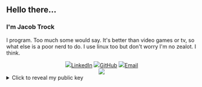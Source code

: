 ## Hello there...
### I'm Jacob Trock

I program. Too much some would say. It's better than video games or tv, so what else is a poor nerd to do.
I use linux too but don't worry I'm no zealot. I think.
<div align="center">
<a href="https://www.linkedin.com/in/jake-trock"><img src="https://cleanconnect.us/images/linkedin.png">LinkedIn</a>
<a href="https://github.com/jaketrock"><img src="https://cleanconnect.us/images/git.png">GitHub</a>
<a href="mailto:jtrock@cleanconnect.us"><img src="https://cleanconnect.us/images/mail.png">Email</a>

  <br>

<a href="https://cleanconnect.us/">
  <img align="center" src="https://github-readme-stats.vercel.app/api/top-langs/?username=jaketrock&hide=vue,html,css&title_color=ffffff&text_color=c9cacc&icon_color=2bbc8a&bg_color=1d1f21&langs_count=5" />
</a>
</div>


<details>
  <summary>Click to reveal my public key</summary>
-----BEGIN PGP PUBLIC KEY BLOCK-----

mQINBGFSLqABEACwOtHOpwByyIgf2E1lBTcQRK9Ci2eLtMkOjyqEzK+PtGqvpRKw
FrJOX4HHMqafLu5Jmv9zdXelwyqBRkXM+Q4RmxghzrmfjWeehv8xewtFkX1Izj9J
NLs94s20voDxsHVEcusoLV5XnzyJ9K13Tdx/1VU5Ll/5Huop56x9EONE3N8bFW/e
dotmBSA82dE0eGVreEcFosvtmGJpbVwbWHrhTAxwM9SAugM8+KU+Byfk9vy60DpO
lX/Hx3r9eJ27t6kqmGKi9lRBDU9vFO2k9BzxZ4Sxe7voJpq3Qk8aQkX2nKaqg5Yl
NTbuy+bbWD8X17LFtsspd1iMHtm+XnBCTVPZJrdE7afrqYiVFqzy0wXblgkTGvlq
WhT/UBS6kjk6AeFND5em/6wN4uKrl3ldC9ssECWMJqC3A6Ud8ElrZOrAmRnqRhsg
ryIwgJgGnT26pFarcKBG0Mgj6+3jBLjUDq283iwH++IzpZ8HxnjWb0VkyoF9pOmf
vvYHYvfwLkOBN+VwTD4gVv3707kjYwz4o1VlhgAA3mnJLyZ+Cvd5+xxYRalJo/0y
0OauSSHlo8lMe9XeXJfEJUFJfKmwkI3fSMfCGjvgP8SQTIQXBADcv/CHh+oVCymK
gRR4r652as2w2Fj7S3lQMqRo/X4q7fCx3lZJl09+pWsszmp3pqfBDroXrQARAQAB
tD1KYWNvYiBUcm9jayAobm9ydGhlYXN0ZXJuIHN0dWRlbnQpIDx0cm9jay5qQG5v
cnRoZWFzdGVybi5lZHU+iQJOBBMBCAA4FiEEXjlEdx2uBz1mK+4tRu56dPqJQvcF
AmFSLqACGwMFCwkIBwIGFQoJCAsCBBYCAwECHgECF4AACgkQRu56dPqJQvf8sg/+
Mos+erU3S3Pl0QHVe0LX7Aetr8QOAqw/Ne0qFGAOunLEQlNEaDIlsdVfVArcY8iq
rP39ToQx1Uo1x84J3kwW5/15elHrT9Wey0pQoU6si6Kw1Dgy0FlqLfpt23vc9Huo
gXFJF1xTKMR7IltCelSDwpx80kJ1Ph7cSxBd5/U41GqLMKsTSKfL2rHkTKO6H4WX
i0xtJEk2VkJmY9FASougDvunqY9bpR5sWx97BaouYA9LaR/mt7+CygwZWPZaRNrI
IPA65G49+u/r0ToQQNFlfPUKP+6qLQqgo/atVviCLutRwNUuft0MLQICJyzgvRD4
XqQj44rtgCZ6jBTaV4KB3lotr6XxfQVk4S5aR6UnitR9uB5sGX7M1595mSgkK/sU
kyxOJ+7agcKlmppP8Mafc1KBOW0vW9zGEgc3F2wlEUzDt3zkdZaOsMwdJR2TuAWJ
gy2fjcIdgdMdJoGKReYjOex3o8oGc1eGtqpR7QEOAy7Prm38v0DxAavADftFFSJL
YdiQdCwSbU1xX2vCyhOh2K8aEEfONAh6rLvxsuag81loUbsGCmwIuAvvfJCMM3RX
Smmg2pVNAf/l/W1tZQVBfX7Q4W86+X6wbBuuuxQnzbZswJLjjRpnBsWzaTigpT8M
20TpwMl6/5ItwLCFvGlZXsrQEwOyha353/k5giQWTeLR/wAAUl3/AABSWAEQAAEB
AAAAAAAAAAAAAAAA/9j/4AAQSkZJRgABAQEAYABgAAD/2wBDAAgGBgcGBQgHBwcJ
CQgKDBQNDAsLDBkSEw8UHRofHh0aHBwgJC4nICIsIxwcKDcpLDAxNDQ0Hyc5PTgy
PC4zNDL/2wBDAQkJCQwLDBgNDRgyIRwhMjIyMjIyMjIyMjIyMjIyMjIyMjIyMjIy
MjIyMjIyMjIyMjIyMjIyMjIyMjIyMjIyMjL/wAARCAGXAUADASIAAhEBAxEB/8QA
HwAAAQUBAQEBAQEAAAAAAAAAAAECAwQFBgcICQoL/8QAtRAAAgEDAwIEAwUFBAQA
AAF9AQIDAAQRBRIhMUEGE1FhByJxFDKBkaEII0KxwRVS0fAkM2JyggkKFhcYGRol
JicoKSo0NTY3ODk6Q0RFRkdISUpTVFVWV1hZWmNkZWZnaGlqc3R1dnd4eXqDhIWG
h4iJipKTlJWWl5iZmqKjpKWmp6ipqrKztLW2t7i5usLDxMXGx8jJytLT1NXW19jZ
2uHi4+Tl5ufo6erx8vP09fb3+Pn6/8QAHwEAAwEBAQEBAQEBAQAAAAAAAAECAwQF
BgcICQoL/8QAtREAAgECBAQDBAcFBAQAAQJ3AAECAxEEBSExBhJBUQdhcRMiMoEI
FEKRobHBCSMzUvAVYnLRChYkNOEl8RcYGRomJygpKjU2Nzg5OkNERUZHSElKU1RV
VldYWVpjZGVmZ2hpanN0dXZ3eHl6goOEhYaHiImKkpOUlZaXmJmaoqOkpaanqKmq
srO0tba3uLm6wsPExcbHyMnK0tPU1dbX2Nna4uPk5ebn6Onq8vP09fb3+Pn6/9oA
DAMBAAIRAxEAPwC1FGIpDGzPgcqSabdCB0dZ9skeMbHGQa5GTWr26X5dO1aYekkk
cY/Q1Dt1N8bdFiX/AK73rvn9KzURtkfiHwzp5V7iCP7HJsZ8RkbGx6jt9a5DUdMv
NLETXiIqSLuR0kDAj+ddbezanbQ3Es8NgmICyiKMnp2OTzU9rp+sXkMbNfwxRuo/
dw26jg/XNUK5wKsKkU5rs5/h3I8DNbXW256hJRhG/HqK5Gawu7K6e3u4WgkT7wc/
y9R70XGhu4Kev5UqrgnPUjgUjxlcBQy54ywqz5SiOOQEEHjI7UDsRJ0KZw3rUzBh
aquOcHn1pFUebkgYxVmaGbYYtgJZRj2/wpXCxTtkWVlQryh2rj/CrUyeQzh1K+aM
DI4qSDTZYLLzWjbe33SCOK6bTvCuoatb+fIigZG2RmwpXHf3qXNR3LjTlLY5iN47
ezWIyLLdOMFQc+WPetO10a4uIkeOI8MGA3Yzjv8ASu6sfDukaXbIkypJJHkqu3OM
9ee4q0ZbZW8qK2Cg8htnJrnliOx0wwumpwUuhzytL5okUsOBDCSFq8ugXD3CzRJc
TRGHAHl4+b1INdyrTeQpQGNlPHFTpO6oQJFc457YqPbyNPq0TirDwdc+c5CrGkoB
bPG1gOuKfZ+Cb6Fmjlmhfc+QUzytdSNQCli52nP8IzRJettVlJUngHPNL20ivq8D
mLjw7eS3M7RTxDMgIDfw1cj0NotSjuU8tXhHzhmI69a3EuiQVmUEf7Q6UjzKLnDn
93jIb19qaqSYOjElW1Cx7yQT1+U9KjnBdI3jTKnuB0qe1liYths88r71P+6yqDqO
1WqhhLD9irFhYjGqMS3JIWobt44ZVULhSP7taaKgk9iMZz0pbmFWVWjVTxyDzmr5
zndJoxJL23hRQzZBOBjtWVPfA+JWhZgSkA2I2MIzf4gV1T28OARg5GCFA5ritcR2
1mO0eBV8sEJNIcPLH1AJ9jxVRldicLGncZt4GkR1eQgj5T39KoahM1jaJGI1nvpV
2ww7uOmelLo/h221QNG2qyKUG6WCH5dpPrWh/Yuj6FfGWCWWWUxlE86QyEcc4zVK
SvYXKZPh2CK11/bODLcS2iSO5wAu7/OK64i1iBCAM/JIXmuLsJA3iZZNpkIsI1IU
44yetbls86R+SrxrGueADyPc0prUEWbqaION2UYc465FRqJbh1SGLIxwXO2qryrN
IRvPHBXGOaFjlzvw7noAelIDRGl3zKWjRUx1+bOaPsN1Zp5htklQ9XAyR+FT2V3K
HCtnH+0eVrWWF5ISy3IBY/eHT6YrJykmUoplNJ3eyAVgmU6sMVlPJu6zk8c88Ctt
tHS4tHJFzvAOU3YVvdawxp7KpRlaJSPuucsKtSTE42Fgma3hklEgYEDaN33vpUlz
fnyXSS0wygHiQEnPpTdO0ezBaMQ7wi/eZietT3mj2UdtxaKHPfmqTJOS8W3JXTo1
NtLGBKuZiBtGe2R0rKlkvNThWzW4IspcbvMGd0g5H06V176ZDcafNAsrJHKpDI3z
J+RrhrW7XTdTSzu5YUgjOZGTLYI/rTLTO2wTzk5ppjP1qxsHpRjA4q7mFjmvEQ22
dzk9LZj+orqtLtRHpdq+352RT9OK5XxMP9FnBzzbH9Wr0Czh22FsvpGv8qU3ZFRQ
57cSEDO3Fcz4i0CDXQ0UgVZYz+6nK8j2+ldbtIOMZzVKWErKWPPP5VlGRpa+x5pJ
4J1GxiUSzxPGRyEQkD06nj61dh8E3MkYVfLKuMF142ntkev0ruppY4/3ZIJcY+n1
pkcKWcpkQJsOCTnhv/r0nUOmnSutTzSLQLnzvMSFyYQfM64B9eetbFr4du9RbYpk
jjJDSyAc49Pzruf7SRcbUxgH5eAR6/WobjXBEhFuwOBzgDP4VDqvoarDxIdM8M2u
kYco0nGd8xz+Q7VotdSyIwVkwOyjiudk1t5PmkuNxPRSMgf/AF6YurbuGkC56np+
tYO71Z0JKOxrLcPGxZsYPrVsTJMEKuoYHo3asP7bGWMUkvJ5HOQaR71VcKQN31xR
Yo3hflWZIlHy8EkdKeksW0mRooxnIB4yfWsH+0d37uOTb6jPJqe3CSkeZIdq/wB/
mkBoTW0dyud67yeCADiqP2QQnZNJvHXDAgZ9vSklnt4nIhYRnvgdaqXN68S5W6yD
xtZev4UBYlluJrOVScNGTjjkH2+tTLOLhflxgc7azLS4haQb49xP3sn5D/wGrdxJ
Nbx5gs4QoO4hRyRT1Qgku5LaRcJg54PTircWoRSn58BgflYNzWTLfwTqEkRl9Bj7
v51QmZYf3kEu+MH05FO7J2O3guElIAYFupNOlkdJCN2Aa4+01VkdHVmbbyMVsDUR
PCr+YOnU9/8ACi7RLimbCyGEZQDaep9K5vxNDNdWz3UFxI6QcspxlV77TViSWXyC
uf8Ad54JqlLKyQMdqtsXLDdjPt71vTepz1IGvpfh/S1gRt01wzoGL7ypII9qiudP
tobq4SJQny8BjntWDD4jubeARwx52jcvmen4elZt/wCIheLiZm2jlhGm3cfc+lbR
g73Zyt6FqxuVTVVlX99ItqqYQfdwejVrbL24QsIl2E8oZeWH4dK5m2vY49RMaReR
M1tsCs3LADIJqKLxHqckB8udIm6q2MkkVo0Qjqxp+oRktHasg4IBlDcfjU0t5NFE
0c9o6NwEkjdSPx5rgZL++kZjdXl7PIeiKWXH120wtcuw2afO5HPz7mB/Oly33C53
D67opYW/25re86KXbaQf65qqnjiGzuwi2l288ed3lxl1k9xXMxQ6os8dzb6eUlA2
5KjFWYo/EsNw00YCljlgWADfpxRyx6hd9DrLn4iazc2jfYtBu4kxhjcIRkVkTeJv
Gt/GiJpcMewfKTsyF9yXGaztQ0/VJYhLJeXHllsMDIzKPbAxVZfDc1zhXu1lyOjE
t/M0KMFsDcmaIn8VMGMuo2loTx80yjH5Z/rVU32oxS4l8YWIbOSDJv5/Sr1j4HRo
1cxgkDblIxmpJvBkIfIkkLHjaDt5p80UFmUJfEWp2RUW+o22oRnJcpFtA/M1zksh
1C+Z5AUeR/m7KP8AOK7NvCVvGxUxndnaAXJx6k1W1HwwkcZijiDTJ+82L/Gv1pc0
eg0mdjtGOKYyccVVOsWZGY2kk/65ws38hUtnrttG7iSxvGjYY3GErg+vNTr0Jsc9
4pXFvOpHW3/9mr0O3KjTrUDr5S/yrz3X7iTUTIkduY2aMJGJHUbzuz68cVvxeJJE
gihFpCsioBh7leT+GaJJtIa0OrjGeR1rI1GcLcGJmAUcnB61QtvEV28yqyWgGcFY
nZz/ACGKfdmV2d8Kd3JVhiuaWh10IX1Kr3Y4Mab0J6N1PvSXV2hTkbGHLRk5x71U
VpzLIftcPyc+SgOR7k1k3uoO8nzMile6n9aLaHTctzXpYFgXDd/T6g1nvM0jZJOD
ycdz7VC8l6YfOWQyJ0JUZqAXkmdssOD3wpGaLA5E5nlEpHQenY1MZskD9DULXEUi
gAH8RTHcKuACT2CiiwJlprtVjIOT23LwaiXUlcbJSZGHAyKiXZIMyiQAd9uPzpWs
LBgHkujjIOxTjPtRZBzMv2l1cTybUgTYvVi3T/69X5rllxukBA52gZOazUuYoVCR
bI4l4AB6VnvqU13drbW8RAz80jcDHep5blc1jWe8VmyAxbudtIb+HBSdt/bay5H/
ANasS8ne3GxOdvJYk8/SsqTVpCuFt0YD+Ik5qlTuRKrY6vOnjDx23y5+bZJT21qx
t4sQTyRHsrqcCuMTUGBICun0brSG+cnMu5x6dD+NV7LuQ6x0FzqYnkJ3Bs/xKetQ
fb2VgQcg9VPFYkd3KzYJ3A9B6VftojK4HlOwPTBp8iQlNs0orlRKCHCA1qQXLpEx
QA84PHBrHk0/ylEmMEDorZx9afZS3Hmk7j5Z7AjFZuJakdBDeYLxElCQMAnipjF5
yCJ1wrD6/rWHLfqMHeBuGCucqf8ACtCz1AxFCrhlxyM5qdU7lOzRb/sKadVijP7n
kEscMc9gab/wilssMge2UhVOVYk449a2bG/SZRgjJOAD61bnY7pRnI2nIHHatVVZ
zSpJHExaeo8RGVk2olpGUY9TxjbXV2tvbR6fH5tvG27/AGeQKx0s2bX3uEkYqtrG
piPYjvn0rcZQkMWTu3Dj2NaSldGCjZjjp8EgBVAAeckU5dJt88s+D1GcVchQmJAT
gHtUpjWPqfpk1hzSNuVFJdPtIOgLD0bmpWgtwuDEu0+1WdqscDJ9lFP8krgrFwev
tS5mPlREsJjsGZEXBfjNVZrGG6w0luoYfxI20/pWtj/QThGJ3dKiETfxAj2o5mFj
Pgtb61H7q6jePJx5qZK/Uisy8ubuxkj+0WolmYE7o3GCPX2rq449sDZXIz0rOv7C
OZcErGg7sOQf8KtS7kswBqAZ0ZreRWYFm3DhD0GSKdAsc9wTHcCQN6OAc/jUt41t
pk6NDeWoRkIZSRjPuKwP7cRRJHb20N0QSS4jLhCT7VolckzjYeJZvvXxU/7JP9AK
kg8LardTKk+oygH7x+bAH516NtHYU1+nAo9uyVSPNtS0GPS0uw0rzIVTazgZHODi
tfTfCVmyrcSNJjjainbk+5FWfFUEtwgijQuXEYwD/t9/auqsIIYLeEM/IAJb1PtT
lUtEI0m2Z0OjwWEI/dYDE8biefas3V7wNH5UM/llBj5+hPrn0rZ1i8hhy3nAkDBJ
PQVyjxpdElCxjPIYqRn6Vzp3d2d8Y8sbGPdyXO7al7A6dghJJ9dxH8qqE/Z5RJNa
SzydcKjBR+fX6VqzW8ZlKCECXHG0Yb8f8a1LXSY7QCSXz7m5ZeEkbKRj/Gr5kiOV
sy4Ly9aPy4tNmTcPmRT0+pqSe3uTHGZ/IQ4yy9Tn61qzM8sRQHZEv8MQ2/hWDf3E
QH7xuc4VR3NSndl6JFWSSLDBkLHPZsUsdzbogLW5UjoWkrIedsySSBlTHygnk/QV
EIzcklNu49Nx4z6VqodzJzN5tStcfeVsdB1qBtWslUMVbIPZcms1LYliEzI3Q4HF
SGzU43g/L94+9HKg5n0JptdgaMskbZJ2kyY/lUlhMk8YcDYHJwD1fHX8Kx0sUctI
XJj3dPX2rdtIkijNxNgEJsjUdvYflTaSWgouTepQ1xmDhdxJC5PPr3rFBcd+frWn
cGa7fzJF+dhg46VAtq27djgVUXZESTbKYDA5PWpAmScg1a8gbxmpDbsDwOKfMJQK
yR7DnJA/WtJbkzOR5SJGq7UAJFQpCXOT0FOOVapbuWlYtRtFGhydzHtSPbRySGRS
VfsMZ4qvuIwanhnDTEuBj69BU2KCSVVxnaD3OMU6KdY24fODnillSKRwevoOOail
tTb8nJZj8qd6VkPU6rRJmuCxjZmROWBGD+BroI5mutwDASLHyG61yWiRvFuV8q6j
cOevtUl3M6yht5DZ+8D+lZNal7nTpbvbXqOUYRugjLdulXFMmPI2Ac/IzdM1ztjq
32jZEGYLv3Dce44rTk1Hy9wkj6nOW6Z7YNF2T7NM1nbYY13AnH05qe3aOQuZWDkd
PQVjR3UF8Sru0Uh5znp7iqMLSgyOMybcruDfLn1/GpBxsdmojReVAGOvSlMluBzI
i/VwK4e5uHljBMPmOOMmVh+eKqtZ3V3busem2yFh/rJlJOfarVNPqZSlY9A+02i2
8sn2uMBOuXGK5u68f6JA2yKZrpwcEQoWwf8ACuSi8Na3HOr/AGmIOnKgplR74rTG
heI5yc6vs4xiOJBn8wa1UILdmblJ9DTHiO71FGKXsWnwnlQsLSP+fTP50xm0ZnV7
n+2dRkJ+ZpEcL+QwKqHwnrDqRNrd0w9MqP5CmN4LbZmTVro57faWH8jVWgReRpQy
aJCN8HhlixP3nEak/ixqOTVZbqOSC00tIGA3Ze4RcDuOCeKzYfBVhIGWaWWQhiuH
lZs/nVK08M2dzr95awqq6fZBY32j5ZJG5I98DH500oCvI9ExwcCkIJX5hXNS+MYo
uXawj/66XX+AqzY6+9/91rVkxktCzMAPqRWDhJbm0WpOyLs+wyjdtOMZLjjHoPer
H2grFwAF6kmqUlxDvVXVXdR8rdRWddXbRI08zKOOF9/Ss3dnXFJIsXJsCWkvJA5H
JAPArKm1OS/uxBYQExAAeaeB/wDWrnNT1Ca7lMKkb5MBsDOBW3a3cdlarEny8c8Z
3GqUbA5XNfz4rWMhecH5mUcsfQVTvNYjQZlcKoGBEgySfeufv9SYyFlbGR6/drLM
j3EyrnJPU/41SgTzdDbfUpbzd5vyQR9FHTn1Pc1iSXAu7md0GIYFwG9c/wCNPvLl
UWK3hbICl2z3J71HbW+dN2AY82XceeoArSMUjOTb0KZH2pmfGEztVvbvWlZQM8wd
AY4QO4+8Klt9PLsvy4jXgAd61GgaKFgRlmGAMcAUOQRp9ypFbrbyu8eFV+Tz1pyx
RJbkt8zs2MdAahlZtxGeOwFETZKlzwvOKg0SRKbWJXTcA7EcKBjbUVzCzIjlSMn5
RjFXtNgeeR5COD1PtXQW+k+eAWXgDjNFy+Q463sHABMRA7DpWlBpEEqkuxDei11f
9iRkZdSMjqKE0hYRuGCvYd6buVGCRx1xoqgkxqT7ZqEaZIxICYrvl0sOwO3GT371
JNpQZSgUY9am7D2aOGj0plQHbuPbPas66tDE5BXHc/Liu9fTpIVyTu57cGorqytb
pR5mImHc9qLsXs7nnckZXpUChlbIHNdnPo8IjJMkRXOPlPNUP7CeW4ZFiYADI7Ei
rUjN02c3FO0cwkxnHrV21cSyCSZzkcknrmn3mkzW7uwQ7c9+1Zm5h8o+Uj9arRmW
sToTdoqBVYggdRVS6vj5YiGMYznrmsxZmOVOcdKkKcAA8VPKPmNfTplVvmbjGQPe
tdr6QW4DkOCMZI6VgQlUiJQkNjrUkbtKoEhKqOw71LiUpG8bxZAvl4Hy7W5+77VL
a3XkyMEBII5Q9DWRZoY2Y5yD0+tXRJ+8DHjA7dSaixW6OjWa0mh+WEJIBtwRzn1N
XbS4MltEWA3Y2nHQ1yq3RVg3IbPJrb025Al8qRsK/wB3PTNCIlG5tMVRgxGcdabL
OGOFj+THXpRsXd8wxjsehpZFWRTsXPHUGncysRB5S4VG3/XtVM5SeeN4gRwflGTz
V6CHYpx05yKzNU1NdPvliiiFxdXKbY4wcDcO7egprUTRQ1W7+zg29osjX8o/dqRw
v+2fYVa06yFhZJFFMZIyd7sw5dzyWNWtN0gWRe7unNxeyriWQnp/sr7VMUSGQ7kI
HXaBmqcuiJ5Shb+G9KtmXy7KEkeqAgfQVZe2hVnREAD4HHbFaDRLHt3ZOT+VVJXE
Ex4wCxKkf1qJNs0pRVyjcyJBBKzqNwwre/pXH6jetIGYkkg9639VuDdsUO4chR65
/oK5XVI/Kn8tCdoOeP5UoLU6G9CpaofPaTJA6Z9atz3IEZcD5jwD6VVlkEEIjJOc
biKpyz4UKOegzW1rmV7DXdmIHPtVmF/Kt2KgGV+M+gqsuc7iOT0q7aW7SHB69TVM
laiw2hnnUkDJUDJ9K37a0QIox8o9qSy08s4GMAcV0dlp2Mu5AXgCpbOiECpBYkIG
ACg9vaor2MbGI49PYV0ktuhiAT6Amsi9sGdT1wSASKg05TjJRvduOCas2lm8pHy4
Umtk6PJI4PlHA7CtG20p0c5TGwUAoEWnWRUKowcnpXTW1o56sBjpUFpZeTGoCEvn
OTWukTLsYA+h4posFtQFG4459aULHuIHzEdeKuRKcYZRz61KIhGx2qMfSrsSUUhB
I3qM54FXltImXAXipAinBIxVgOkQBI6elNRJbMubSY2x8vyehqK50m0lQAxoTjGC
K3mYOme1Qvbxtzt565FVyoFI5Q6dFGxRYQv0HNSf2au4TBMsBjPfFbrWqB9/JJ70
CJWDd1qHEps5K+0dJQSEGO+O9cFrmgPb4k8vGc1688IVmHVD0HpWXqOnLcW0ke3c
pXr3FRsZyimeJMjRuwK8inQkNx0YV0WqaRJbzkYyOzetYs1vJC5dFz6iqUrnO4tC
xzgOExjHersRUt854PGfSqYtxcxho1PmDnHr9KuWaGb93gCUcbWOM/nUsEzXtoIY
+Duce/8ASidIgu+CTOD90jBFVoY5og0ZDLg8oR0qRnMjDHyHpyeDUGgpnVoQRw4P
zD1rQt5UePG4E4/WsKVpVbCjbJnO0jqKuW0uyVMrgd6TQXO1tbx7m3EbLmQLx7j1
pZNQSyQrIAzquQndqzbZz8vzshx1HWrFvOtpcotusc8rAknPJ+pNNIykMTWLu9tI
RZW/kxzZKXU56fgOtWbHQ7e1jjnk/fXOS8krdXP9B7VBY2M1jE8V0qtE0jv8ucxh
jnj2Ge1aypPDCGjdXTGRx1H1pvyMyMrC4UqNpPYdqVVWPnOVfg565oVz/COT7Uqy
I5O44I7EYqSi1OQIj8ytnrWBqc3kK5djuK4Unpk9K2ZHQ59KzNZCvZh1cq69P/r0
7Dg7M43z3gttjZ3kkkt1J96zJJWKGViCM8D1qe4guHnPmkhQecdMevvVS5KwqWY5
APAz2HSrSNGzOumZ5sA/MefpUeACq9TUoiZY2uJjh3OFHrRZW73V0QB8ncjsBWmy
M7XZbsrGW5uREqFsjtXZ6d4dcckAqD19a2fC/hpYbUXE8eJJhkA/wr/jXSPDGi+X
GgC0tzohFIxbLR44RluTVmSBBGEHA9KvqmFyRiq8kbO2V/GlY1RVVQML6dKPIS5J
yrDHf1q6tsqtk9amWHfwD+FIpFFIViUhVyffrVuO1DYYoM+p7VIIGQFmx9KtQqTg
5wtIoijgZAfUmrSQrIFGTn2qVF9amijAyRwTVIlsRY1HGM+9PeBsjBqeOMADuaHJ
U8Yz71aM7lCS2aYjDOu3t2NWYkiVQuOR1JqRWxyw604BW44BqguGwY56UGNSBjji
muxQ7c5zS7vloJITHs6UBMAjFOX7x5pzHGCBmgq5TeMAkYqnKgWtOQbhntWbODms
2hnM6vYxyoWH3h+orkLrTdwbBAZR0PINd5eIe+eOhrk70rFMY3O0E/K2axejIkcx
FbkTZjOyReqH+la0IW6j/exgOB1Ip91bCRQyA+YnTb3FNt7jnDAOV+8p4INO5mlY
sxNGq7JldkHdXzj6Z6U5rK3uUIgYkdxIMfrUE1zG4PlquewI71lNqk9vclZYhE2f
vYzmhajbLU+n3AVYm5xwpPUfQ0tpBIkiQXCyB1OMn0pqauGUiTb7ZNSLfDckuCyj
+Enp9KGmTc6XygYhBCMt0Mg7D3960I440gEZhUKBg/J+tUbDUES1UbCU5O8ckZ9c
VrxyMybg42nkEc0jNjbZlifypyDC33CTnHsaIvLt5WiJzARmDJzx3WpliViCPmcA
kUjWkskaPG6Ryqd6ccZ9DQQR+ZGH+UlPXI4pZmQpliCvqOahjuPNm8q5QRSr1jPI
P0PcVPJF+7Zo0Cn270ALKnzEfhWRrTrb2udyqxOEyOpNbchy5OK47xvLJBDaMhGS
zdvamhw3OW1FgkrIJN8hzuI4AohhVbXz7kqE/hQjrVeGRH2qYxI2epJzippbkyzL
tgQsvCbhnH4VexqQG3lv5SwR0iA4JH8q7Dw5okbPGvljYCGfjnjoKxbeOeVwJpSQ
D85Hr6AV3WiDyoQAAOMGle5cY9TqQx2A1E5+fHYdaakpKDpUTysshU4x61ZokSM2
eTTV+aolmB+9gDOBVnGCB2oKAICPU1JD8pMSoc4zmhAFPAxUwkC9/rUlJipAfL+Y
5PpUmxQAMYqH7aBIUCnp1qMXG6Qj+dAy6CN3B/CpY8FuT0qkhBfdUySYYgdKZLNF
WHFPVA+SP1qkspOBVlHwoq0ZvQnCBVxgVA0aiUSHtUkhLREA4J71XdjFH83NUJEp
IfdlRkdDTYQTktnHpVeOVtuW6E9vSrWBtBU0DGsFyeKiZwgHHFPY8471HIu5Mc0h
oa8qiPOePas64IDknpV8RbRwKoXcZOSBnnmky0Z1wqurZrkdZhJ4wD34rr50fG0f
WuW1pDsY8j2rKWhMkcxFczxOEkLbRyjentUt2i3ERnT/AFi8k+1VJZMOckgHt2p0
MjKQv8DcA9voaVupjcptessmHwRnII70+aQyRluoH6VV1GIxyNxwDuXHcf8A1qn0
1jNbSIcH0yKrzIb6GfPC8KgZLxMNynrgVNp8wZzFI7A4+QnoTSNIY5DA3KHlfaiG
2W4mCBtmFJJHpT6EnS+H5WjumgkQ+VKSAWyPmHWuyt7d44QiH5B/ermvDiPeRTea
X3W7Dk8Z44J/DFddEo8sEHDYxWTEyS3SWOQYCkHnjrUx38HGAetLBncM9hUrYAzQ
KxQni87blsMpyrAdKgTewf8AebJFOGAHA9xV0gZqtcgfIygGRT8o9R3BoESTM3mH
piua8YQifSxkfMDxXTyDLGqF9ai4XbxnYwGfcUxx3PJrQN5pcnGwYAFbOjWvnW0l
7MhG8lFx7dT+dRNp3l6kLZON79T6V00sMFtZxocCGFcYPGaJSN4xMqKTZh+i54BH
JPrXR6VMSd247T0Fc1cTpLKXzhVGFAHWtbSLjftQDGSKEWjsY5ywU9AB+dSFgeWP
NU4gxKLggVowWLXEvzD5B1NaosjKZXev3Qfl4q7EuFy53GrQtYwgXgY4qrOyIpww
OOtDDcikuRHJtweRn6VnT30i7wDlhyMGlludxJ44qhPKoye7dakpFmG/3Beu6ra3
R25ArnTdKG+9jHapY74jI3ZHvQO500d58uG4NO+1AHrWJDc7hkZqfzMsAeaBG7Hc
jqSKuJdIRtHBFc+r9DxxU5u/LGWPHT6U0yWdA1zjAzk9hSmUN3rjb7xElo2c73HR
R1rCuvG1zHAVRALhj68KKq5m9D0l5kQ7T0Pej7YgUbWB+leTDxpqOP8AWI5zySuM
fSqjeKb3zi/mJlj0UUXJ5j2YXMZzk9O1SiVHQFWFeQQeKr15FJYnHHHGK2YPFd0V
ACEtnqQOlHMUmehMy5wGGfaq8g3A5rkrfXbiSQuUII5BU4rWtdWNy+10cE+nIo5r
lplqaLjOa5nXbcm3ZgD65rqywIz6Vj3yC5ttydR2pNXGeUXx2ybWPGSM1Wt7lreT
EvMXUNnp/jWl4htvIuGJU4OSfrXPPISB6ikldHPJ2Z0F8qT2yujB1wSv+FY1lKbe
dgv3T2qfT7rbmGXmM+/3feoriLyLgsMFQaSVtCW76kM0m+4YkYwcitnwzaR3Oqt5
7YjVNxGcZFYP3pWOOpxXU+Drb7RrbwscJ5Pzce9OWxJ1fh22aM312UIiu5MoD1AU
YH4YFbUaYXHoaneIDaI0wqjAA4ApoVx2H51iybj4uDk+lOk+7SICAc4okyB2oC5D
jJ9qiQbmaQ9+B9KkJIRiOuKYGbaoOOnamA5yCetQzg7cg5OKkKc5xQyZUg+lALc5
OC2D3890/CoNoJHU+1Ur+TeWMqbyv3UzgCte7T7MGijJ+bkt05PPFc/qJKJ/sjkk
nk+1StWdmyMia5w55DN3A6Ct/wANSB5Rk8/yrkbiYmTgAKPSuk8ISBrkitrERep6
dpqLdztsz5anqe9dAqJBHxgYHrWTpjpZ2LSNjHWuY1nxcfM2wPjHBNNPQts6PUdT
8rI3qAOea5PUvEIWMhGZmY9Q2K5q+1m7vm2A5X0I5NUBb3EpOScigTkbMmuuc7mb
GMBs1Ul1xtoG7d7g9KyXtJuep+tVRaTEnjpTsjO7Nf8AtZj1bdmr9rqAcdcn0rm/
JkHWp4WZWyTz7UNApM7GC/I2jrnqfStezuBKOeo4rjLS4ywyfzrp9LBYZ9T6UjdO
5uoxA9hVe5uNyHH8q1ILV3QdMY/Oqt1aBVOMkUiWzjtUkkclkGSB+Oaxfscz5JDE
muqubcFiMce1VJFWLnHFMhmBFpLFl8z7ncDmtaHSYIhlYwD2J61UuNXWJikKeY/t
0H1p1teXc5BknhhBPQDmnZsm6RtR2cIUfKPpirNvEi5C/KPYVHa2MVxECdXCv2DK
MZqK40zWLQO8bxXcfby/lb8jRyspM1Ihk4KjH96tC1KI2BXLWGoFpPJZmEq/eR+C
K2YnfPQ0FHRRybkIqswEe9MEd6jt5HOO1WHGQS3emNM4bxdYl7NZAM45+ledS8nc
K9i1q2jubJkU8cgkewrye6hT5lUgMp6YpIxqrUZbYL81dmYeWc9hjNU1XZKp6jIq
xcEg7cAqaT3IWxVjjzhR1zmu28GQYu7i48vho9oINcpbR7nO0AkDHPr2r0bw/YC0
tRxksASc96mbEb758tc9cc1GM7akk+4tRD7tZkk8X3aWb7vWmR/c/GmynGMmmAwd
DmmKMin7uKh3YJAoEWMgD7xpC6gHI4AzXNH4h+HAPltdSb6oB/Wnr410u4do4bS5
yBnLEYq3TaCDTZLcR75WZuUjXcxPXNcrqMvmHbjGCcKO1dM10l7p175SFSGBIJzx
XK3qCGVmJ3AtjP4VnFana9jnbtRvIA/+tW/4NIF8OwByaxbpVIY46dK1PCriO6De
+K3exjH4j03V5jHpLLnGeB7151cxkykMxJFdj4gvCbZIweMA1x8ud5PapRqxI41H
OTVhJoYvvMKzHmd38uIgEfeY9FpGubezjEgxI5OMnnNUlchySNgXAcfu4Xb6L/jV
K6uJYBl7OXB9ADXOX+v3kinYxjXPHNVE1K5ngP76YzA53b8jHpitFBmLqq9jf+2Q
ynauQ3oRimtwcisyeC5RY2QtKzDJwOQa0rBZpocTRsjjs3ek42HGdy9YtuYA+teh
aLB5iJ7V5/Zw4mUehr0vQ12Qr6msnudVNXR1VvAEQZweKztRiO08DrWjBIWTOORU
M/zjDc07DlCxyN3ZsFLAYx3rlNevYtPiCysA752pnlh6/SvUHgTyzuGR6GuF1u1s
HvX+0QxvL/CxXkD0q0jnbZ50bia73bCEUD0rIuLq6CBxMx7E56V6KLO2YEJtGPYU
6LR1Y5Tyf+BRiqvYmVJvqefWN1eiNjAspcfxrnNdbpmuataxo0iSyrtGT3Q+4rrb
HS4lwJSpB67VxW5baTpoQnbuJ69MH3obTCNNx6nJxa9ZanIsepWjCQfdljGGH0ro
LMI5AilWRCuQSea0zpdm0Bi+zK4JyOOh+vaoF0ZoZh5OFUdcHkVmboswRntVkoQu
G5zUkFsVAzzTnjJIHTmlcRRubNRCRt4INeN6tAItRuEVSPmOP/rV7jdJuiIHBxxX
kPiIBNWmjfGCcilfUU1dGEoVghz0PNW5oSYtw7DPWoEQJIFf7jdK2NLsmvbgWpbA
Y7dx6UMiMblTSkH2lC7BQDliewFd2PEGlx7VW5AGBnAJxTz4f8K6JAjai8odvunz
Tk//AFqhm0HR9XIfQvENxbyAHELlXVj9SMiiye450Km6RZk8U6OEUi5Y/SNv8KjP
inSwvBnb6Qt/hXJSaJr6SPHJe3QdWwQGA/pTG0LXSP8Aj/vB7eaMVVqZytTWljs4
/FWm7Pu3R56CBv8ACmzeJ7IkbbW9Y+0Brj18P6r0kvrzPtPio7jw9qA6XV0wI73B
/wAaP3YrTOwHiW3YfJp9+3/bL/69MPiKMsQuk3xb0Kgf1rjl8PXJC7ppife4b/Go
/wDhGZWkJaRh9ZWP9aFKmHLMqmxWN8bDxU0MawtvbILfKAe9aWoHZeOowMdqxtTl
dYIiD1er1bsaqCUeY6KzukjjRBnc2d/pt7U3UkWa0k4G4ZK+xrP0O5a4jaN1Hy5A
I96medgjoxGRweKwlHlkbwnzROclJOc9O9aXhly1xLjjBBFZl4QF+XoT6VoeGSPt
cqnuo4rR7ER+I7LVCZyDxjAGBWJcRBV64zW7PGzWzSIpZlXIX1pRpBuVQt0IG729
qhG7RyX2C7vn220RWEHl+xNPHhxxKC5DkDGM8V1lzatDAECGOGLoB3rIkmYEbQR6
ZquYjkRVh8NQA4aCDGc5YZrQg0+xtMRrbwggZLBag86f+8R7CkEVzLkDcQeu6rUh
cqRPL5A5RVPuKy5n3SAevQVoixlJ28cdcdBTRZKrBiMn0obBRbY7T7UmVDjuK73T
0KwqR1HSud0i13NlhxXWW67VUEYFZnVTSWhpw/LGCT160soBA5p9uqkcimz8EjGK
qxb1IziRNp71zWr6PJJcGQrvjI4A6iugL4NSo6twelCkYSpdUeeHQE+ba7g5zwel
C6ReJhUuSQfVa9CezjfkIM+tNFggAJXOaq6Zm00cOmnaihG2VB7GtCzsbnerPMeO
w4rqhYREY2AGnLYKnTv0zUMaK0ETRoCTk1aiJYZIwak+xsD14p/2V1XKt+dTcY0f
KelRyp8+RU4WRV+Zcj1FQu4JOfwpisVZ+EPPavIfFQzqsxOcBga9a1CZYoGYnAAr
yTW5PtF5Occc/wA6AexmpGZbYOeu4Dmug8PRzC7aVFUqHAAPc1j2BSa4SM5KId2O
u4+ld1pGnGwto3b5ncl2x29hSbCmuo3WtEe5PmzcuR17D2FcTdQ3Gl3YljJV1OQR
XrRT7dbAk7QOTXFeJ7VRAXVMKO/rTsdlKTNX7WuqaPb6lHnIwkv19TUDEkcmqPg5
vtOk6hbM3CqSo/WnjkDgnj1rnqKzMa8EpExkYHg5qN5yQeRkdc1EVGcBTn61Wnj+
cccjnrUo57EvnKrHeMDFNWRgM5xn7vFUTJJKpVF4z1Y024uLpYnC7DjGTjpVKJF2
P1WFft8uWOeKwtWiRYI+cndWxq5/4mcoye1YWqDMUA9ZAPz4rsXxkP8AhD9BnhhM
yySBSxBUE1ZvHUTsynIbnjpXW6b8NdLusvJf3McaDMkrYCj1FJqHhXQFg/4ld9cS
hRtLO+7DeuPSqqWbJoQla9jz+6QeWWUYIPSn6BJs1QD++pFWdZtI9Oulh8zcHUFd
wwfoazrVxBfwuDwGFRbQ02kepacGYLxkd62cxxJyACe3rWdpAc265TBNbdtpolYS
y5PoKxOpGXNEtwfmUspHGOKrHTIncfuun96urFjEMFgDikNvFnOwUXKsjlv7OXG5
FGM88VL9hUp0A+tbskahcAAD2rNuXCqcHkU7hyJmXNCI1ABHHWqgtvNk6E/SrUrs
3HNWbEKMjPNPcdrFnTrbaAuOTW8LfDKfQVU06MPJnjjpWyUUDB61SQR3FgGFqKdS
TU8YwKjlHvTexdik8ZKkd6Zbh1k2yfgakkmCnmkSRGkU5qBNlpZFVsd6d5/QEY96
i+Xduz+tI2COop3JtcuLIGHGKnjAxWXG+18HpWhG4xipuZyiWhGGIPalIGMYojPy
g08CmSQkKBg96rS2aONw4ParMgGc5qPf6Gi4mYd/bf6M4YZGK8c1p/IuLjjrla9v
v1DRspPUGvDvFOV1R4hkszYA9aEJvQl0mzYW0cuCWHzAjvXpmmXc0mmxQmAllXP3
PmrnPCentd6FFvT54+g71NofjS8tppLSdG3I5XDDnI9e9LqaQV1odtaxGWEl4iB0
AIrjfGcflxFAexIzXXWOvLdSKrsPm/SuY+IULRxxSLnD/Ln3qjandOzMXwaPIsby
VwdrIcGlX7ow/ardqBZeH0jAwzACqJIC5JxXPU3JxL94UsY+c7h6Hg1E4MxBfgAc
L/jTggfl+fSlkCgcZqDnIFQbQD+HanPEsiNGxxn0pMc5pwUnvSbAztYliGqT8qMG
sS/ljf7Mu4A+cmMf7wq3rVyg1Wf9yvXuayLuUGayURqN80fP/AhXpKOpzOX7tHde
MNTmtdOttNgkZFlBllwevYCuPtby4s5PMhlZT3Gcgit/xlGxktZ8HbsKZ+hrmV4A
HvWb3PUpW9irFXxFdvNMjtwWXpnNV9Lk894Vc/6t1Y/TcKd4gGGt/dD/ADqHS4Sb
S9nwRtVduPzzWz+A8p/xmj6D06IAJgDoCPpW0oxx0rI091W0gcHIMS8nvwKuSXgC
cD8a5D0Iosu4yRmot2e4NZf2wu/J46VMJ1JxnNI05Sac/IcViXAO7/Cr8s+Cdx4r
GvroAkqQAepoRSVijdXgjbaBmm6bdPcX4jXPTP0FZd3PuJwQfpXS+E4bW30qW+uG
AeZyBn+6KtGbdzqNNhMca8ctyanurlUfb6VkDxJYxq218nHGKxzrIlmPzcE9c1TZ
pTjrqdrZzCUFc5IpZmIOK5nTtWEU24tkDrWvcapbyjejduQaL6FSWpMIfNb3zUV7
aGFBMnY8iqSa3Ch6jPrmrK6vHMjI5BUjFTcmxXaeQc8EetEd6dxywwKVUJXA6Vi3
7G2lyDgUmSrHRC4HUdasRXhXGcc1ytvqiORlwK0YrsP0IqRNHUwXO8delWRMMda5
iK9dOetWlvgybucjtmqTJ5DUmnAOCTUCzDcTnisx7tmGQRQZvlyDQNx0L13KrW7e
uK8tm0WbUvFPmMD5anO49/avRLiXFucdazbGAfbfMHTBqkjnNHQdPWyh8sdNxPsK
43xfZvD4lurtR8spBJAx0FehRxytGqRD5ick+gqvr+kQvpMjvywXOcd6drlQdmcF
pV/suEzngiun8TRrqen6cf70yg4rkbLTZZtRSOJWbacttHQV3V6qJFaRNjMWXI9O
KlHXpucjq0v+m/Z48mKEY49apjAHKHnvmnSTrLK785LE/rTTIMADJrnk7s45O8m2
BIH8DY+tMZxj/VnH1pwcdwaa7qeKkkZ5i/8APP8AWnRN5kgRUAJI6mouKfDJ5Uoc
YyPWple2g1uYWsWEj6pcNtJ+boKx7+2eK5sDsOBPGMn/AHhW5qjsNSuMOw+bsayN
Qmk+06aA7YadAc/7wr00/eOVr92d/r2nG98LG4VBut5mzj+6eP8ACvOHJQkHqK9x
0a2jvdHuLaRRslLIa8h1zS5NP1Ga3kHzo5U+hx3/ABpTVnc68HVvDl7GH4h5j09x
wGjb8eRRoc+yxvRKSQcD9KseJYtmmaK/UNCxz9SKo6fGRp7Y4MhLA/yqr+4c3L+/
Z7dps5bw9YzONjNCpYehxUdzqXzBQeg7VS0u+F5oKsDnAU/gR/jWTcXJ3Hr+NczP
Qg9DWS83OTuPH5Vdju153PXLw3J3c4xVr7QpHXNI1ua93qKLCTn2+tc1eag7sVVi
frUN5eu7FFPt9Kjhj55HPrTSMZy7DAWdssetTzXckdisQcgJnAB7GplgzzQ9uCh4
pkptHOSarOjkCFnBPVWq7b6izANG5OOqnqKJrABiyDGe1V/sxDZxg9M1asF2jZt9
WlV1Jyf5VpNqEskf7v8A1nZS2BXPQwMCCxyK6GwhjLrux60mWpMybuHVC4Z9SAB5
8qJcD/69dR4btry4KmYHaB1IxmtODRrechynJFdBb2nkRoqDIAx0pWHzaD4ocIR3
qhqGkJdRMCcMehxW0F+Xp2prR5FBFzy7UNOu9KcuNzx56jmptP1QS7AWwc+tdvf2
STRMGHGK4TVvD9xZP9ptMlOrKKhoakdPE5kUFTketS7wMYHNc/oWqbwEbPPGT29j
XRNGCMipTNBqyE59KfG5GAemaYEPIp4T5c96pEyZNK2U6Zo08bt3HQ4qJn2rz6VP
YMEZA3Bd8AVZzNG5HM9vC22FmY9PSkuIvtVkxvWB3DARTgYqy67QMc5qEQZbLcin
c0SSRizXun+H7SQxxgEjOAMmsSe+nOmXOp3KlGlXbEh6gHpXQ6npUNw6seQGyRXL
+KbmKV0sYjtSIAvjufSiTsi5TUYnMCQDnnPfmneaMfxfnTvJTH3j+dHkx4++a5Tk
uJG29gPm/OpJxtYYoijjR8hiaW6wW6N+dFhpkFLzmhWUHlT+dPUiRgsaMzngKO9S
7FGdqawNqE2SyndWRewo95pmJFIFwpwep5FampQu2oT4wRvPesm7hdbzT9wIAuF/
nXox+I5pfwz23w2c2HYfvG6fWuI122S+1bUYCv71JCyN/Su48OHOn/8AbRv51x92
hPiLUWC5y/WrnqjGE3B8yOA8WIF0DSM5EkW+Jx7iqcUPlIiKMAKABV7x3IPtSQdD
GN5Hucc1sSNpVwEBtyOFDMjc44zWctIpHZSkpzlIn8JzSRzSWpbMcsZ2j0Yc/rTr
j/j5K1rajLYxR2rwWxiSPG1k6EVnX67dQRx912yPcGsGdMWViMPjNTldsZJJAxk0
Sx7bg47mrF9a40aaQfeGF/M1NzVvQyYV3ybm43c1pwwg4GRWc7iEKB2FWIL8Lgsc
AVbMTUitdzFegHenPaHBAGR71U/t23iQB2qufE8Z3BVHsaLMd0WJrFiPlwRTI9ND
feP5VRfXmbIVuD7UkWssJNxYkD2ppMaszXOkNkFCMH1qxaWUsM2JGG09/Ss+PxGe
Fxx3p/8AbrsAQA31p2Y0jvtOVQi/OrehBrfijUr/AIV5OniGeM5UAY6c8Vaj8ZXM
DDMg/wC+utNIHE9PJCZFQtJnIHQd688fx3PH80igjuRTT8SbNCPMDrnvtOKViLHf
TMApB7jr6VlzRxH5SQwPrXL/APCdWt6cRPu+h5rQh1FrmDegLDFRK6C1zF1GxfS9
WjuITtilOD9a62zb7Rbq2Oo61k6zCZtJ3t95ZFKj8a1tPRo7RC2M7eBWLepsthV/
dsVPHtT2A2mmTMDKAPxpWGRn0rSJnMqtJ83rWNfa0sHibTLQNtSMM8nOPmPQVqtg
Ek8c15Vr14ZdVeaJ/m8wup9ADxWtrmLly6n0LbzrNCjqcjHrT5ZAEODXmXhzxmFt
VSYlDjoa3brxXarFu8wnjoKlaGvu7lzWNYXT4i7nLHhB6mvOpJZJpXlkJZ3JJNWb
zV3vrkyyJwPugnoKg+1jtGKynLmMZSuR80tSC7HeJad9qGM+UKixIyAZkB9DU123
zdDTUuctgIATT7iTpQIrDJqxaymC5jm2bthzgnGar+YvanCTvUtXWpaZmahzfznH
8ZrNmdhqWn8nHnLx+NaOolv7QmweNxrNlB/tfTuf+Wy8fjXox+I5Z/wz3Hw22dOG
eTvPb3rkp3f+3tQVSceb0/Gus8O5Gnrn+8f51x877NZ1Rz0V2bP0FXLoc/Q8v8VX
Yu9Zv5A2VDlAf90Y/mDXXnSor2GK4gGJSi8D6V5zNK0sbSN1dSx+p5r0WxuGt4ba
VD/yzU49eKzruyR0YZ2bOtg05bTSYTOoaVFyqn+E1jXq+fEJB95etad/qqSWYkDc
OM/SuXGrxpdgNny2O1x6Z71i1c7Uy3OwEiN0Fb/kfa9DniUZJTIx6jmueugSuB27
itzw7ejcI5CemBWbNU7owXs1uLfGCGxnNc5qcd1ZnK5PoRXo19YLa3LGIfu35HsO
9Yl7ErsAyAr05q4SsRKNzy+4uLgyfvHce2cCrVoolGcnjnrXX3ugRXC8ID7elZA0
K5sZD5a+YjKRtHUV0c6a0Ob2UkyxPpJhSOTDBXGQQaurok8ZjEhcb8bR61qJNE2n
RRzgBsr8p7GurVrefTY2fa0iTIRn1zWPMza7RjR+Arh7cOszFyM7Mf55q9ovgqO+
QmWRwFPrg5967qwkRZE6YyOTU9iI4bm7CgBTKSMH1700ZutJJpHLXngizs5IN9qs
6S8AgkYPvSaj4RSzRJY4I9pO0hYx8ma7u5uYVslMpGFf+dZ2r30K2M7D5mC5VF6n
FDTCNWbOU8UaJBbeHBLBEhkVVYqB74NcR4h0BWuIbbTALiSRPnI4VT6mvQpribUr
VYjGUiYDOepp1tYwwOEWNR71UE1uaKm2tThdF+GUaBLi8dzIDnKttA+ld1b6fHbw
+XGpAA79a11UMNvb0oZMjAqKjuWklsYt/ab7WOIjgyAn6CplIWEIRgirtxGC656A
VRlI5K+tYWK5ivKQsmM1HNOAAoIzUMkmZM55qAuZJAfStYoUmJfTCKzmY/3DjFeN
Xs+66lI67sA17Bf7pIjGo+9yfYAV5EbdftMrO38bfzrWJy1Wb2lOiWqBxkkdKv21
uWaYgkZxgE1zyX0scQRWwAc5xVK71q+Byl44z8pGB29OKn2bkzNzUUdqbRvUUC0b
tzXnp1bU8Em+l/T/AAqJtT1A8m+myP8AaxVLDGft0ejm2YGl+zuR0NeajVtRHS9m
H/AqkOs6k33r6XP1x/Kj6t5i9uekxW7odzAge5FV76+tLf8A110ifVhXm731zLw8
8jfWRj/WoCe/ANNYddWJ12drN4n0+FP3XnTN7JtH61lT+Lrxj+5ghjU9N2WP9K5x
iKC3GK0VGC6EOrN9T0bUFzezN/tGssndrGnjH/LVf51r3uPtcx6Dec1mHb/wkGmB
ennDr9DUx+I3n/DR7Z4f3CwTOfvHr9a8t8R+JbSy1HVbaEie4ldkyvRPUk10nibx
Bc6L4Ljhs2P9oXrGKMgZKJ/E35cZ9SK8daDym+ZwW71tY5rlVhiIqOQFxXe6exOm
2mc58pa4VgCMHnNdro8m/RrMgniMA/hXPiVojahuO1vUjpumocbjI+0L0+prN0ZY
tUYyyZ2qxVkz361V8X3JkvLW35xFEX59WP8A9apPB7H/AElc8Ag/pUuNqVzT2j57
HXNyME9uKW0kME4YHFLtG3JJFV1JWUjqQaysdVOd0dpDcJfWoVh8y55rGvYtu4Dn
BpLC4MLqM/KetWb9QRuHOalGxlxSbZdrDitOCK1lUBztJ71nyAEio2dlHBq0wWhs
iwtXyrOpFDaNC6BlncbGDhVbjIrnGu5lYhXOPSrEGquiBdxzmtDaLT3OqSfUBEfK
mCt2YrnFJbz6rFJI735k3vu2+WAFOO3tWZb6ugjZGfJI6+lO/tLur5zQVyQN9nub
+EQ3E+YyQWUcZxV9LWKNFZn3Dvk1yiak+8bavwzvNxIWIHbtVJpEySWxsGdG+SMY
AqaDLHJPSqdtHv6dK1I4sdBxUuRk2SwcZNWAo61GqYA4p+CBnOKyZDK8655FZNyd
oK8ZNa07hUx3rInG7PFKxNzJZWwTUcAGWJ6jirUg52npVeZSzbYgS7kAAVokEmT2
ds00Lyv0PC143eoBdXA7CVh/48a+gFthb2aRADKryR696+f9bSVNWuwiMQJ36d+T
WkFdnLVlZFbzgTsKsuO/rVSawlL7owHjH8QPQe9RvdXCsElBB9GXFXLS5YkHIHtX
RFHHKVzIdwWIU5A4zTdxwR2rS1Oz25uol+Q/6wD+E+tZmKpkBmkz2paSkAUUYooA
OtJS0UAekXbf6bL/ALxNZ8uf7SiuQQDbnfwvGf8AJq7qUhja5dMFl3EA1jXN2xto
1Q/KRk+uazhHW501Je6kJfX89w5Mk0jsRjLHJx6D0FZFxtDVYIznNU5T8xrY5yIn
LfSuu8PNu0SJepV3X9eK5Cux8F2wvLO6TzCpik38JnggVhXV4nThYudTlRzviSTz
NeucdE2qPyH+NaHhD/WXWfas3Xoymv3q5ziTrjHYVSSeaKF4o3ZVkPzbTjNNw5oc
pm5cs3c7nUPEtjYxtGjGefptToD7motL1ZNTty2Ak6H50B4A7GuF24qxY30thced
FjPceo70OmrBTquMj1CKXMYIOTjNadtcfaLdQcZx0rBj8y2l2SAA4DDPcEZ4rTt3
2nJxXHJWZ6kJXJ5Y2J6dKruuO1acQSVcjnNNnsyy5Vc0iznZ05NV8N6VrS2zk7QM
e1MFmxHIFWmK7KCMyjABJq7DvJG2M/Qmpk092wVBP4VftdMuQ2NnNO41cbAJS4/d
4rdsLdi4LCktdLuAQxHHfArZt7VwBuWgGyeCHAHStCNPSooYiSOK0EiCLk0iLld0
Kp71Uu5vs9uHfgA8Vq7Qw5FZ96E27TgqOx9aQJmdJIZCp7dagm6ULIS3QfhUV1Nj
gelCIb1M64lVCSTjHNTeHbVru9a6lB2RnKn/AGv/AK1ULjM10tvD80rHp6e9dhpt
qlpbrFHnaPXvVohskkHynj8K8D8RsLfxHfIcArO/Q9zX0DKu5R9a+fPHsTW/i2+I
Jw024Z75Fa09zCt8JVMUd1GI5VUg8gnrWI0T2l68THpyD6ityBGWNPXtVbW48Nby
4w3Q4rpscQ+CVSm1xkEYOehFZ13pJBMln+8j6mMfeX/GrMOdgqzAWD8ce9Va4jmi
MZyMY7Uhro7+wiuhvIEc398Dg/WuflieGRo5FKuvUEVDVh7kfSkpe9JSAKKKKAO/
1xjHDdFT+8dii/jXOnckKKxyQuM+tbuuMX5B6SkkfnWBM+5NuOF4J9TSjsaTE3fI
TVRuSc1YHKVCRyaoghxWroniCbw+bia3H75gPLJPy56HI71mE4qOTGw0NXKjOUHe
JYkmlv7l7q4cvLId8jnvVUEbc461PzFp/P3n4H0quThRSJGsatW9g8gDygoh49zV
mxsFCG5uNoCjKqT1/Co7m9ZzsXG0egpgeoJajV/CelTjCzrbIVf6DkH2qjbzywyM
koI28MG7Vc8JStL4Ist7Z8p5I/wDHH6UzUovNTzB/rF6Y7j0NcclqehTlojQtZl2
/MfpWxCqui45yK42yu8BgWwR610em3gDBT+NZNHXF3RqDT45AWZQMU1dJJk3KuI+
tXoJUIBVgccGp2nXGM496aGVo7HYM9avRRBQOMk0guowAAwz6VMLhAPm4plXLMEY
AHoPStNVVlAI+lZsM6HB3CtOORHQbWBxWisZyuKiYzgCpGGFqPzVUcnjNVPtqyFs
Egg4qWQW3I7HGOtYt9OPM25A4qe5vSI3yQFx1PpXMahfkFdzA7uDj9KVhN2JJJjE
7uX4A+gFZV5qe5gkbEseM9ap3l+8x8lSccjjofrVnS7EySqzpuOevpQkZuVzX8Pa
fsJnkAMh/i7iurjAHH41QtEEajaBV0HDCrSESN9w14L8TwE8ZTL3Ko35jFe9k/Ka
8I+KoA8bA+tshH5mrp7mVb4TGs5CbQqQMqwINGrRFtOLgElGDHvxUVrhtq7sZHT1
rRUB4JI2+ZZBtOO2a6lscLMWFhsxmp0bnOazgXhkMbjBU4NWI5M9DTTA0VlG35hk
dDVC6slu22BgJgP3bnow/umpGYhcikMsZGGGSehHahiMF0eKRo5FKupwynsajNb1
xCNRt2YgfaIwQH9R6GsHORUNWKFpKKKQHbatIUimOOsmBWJcnbGsYGABk/U1saxj
AjB4aXNYk8geVjjAzSjsXIiQnHNKy4NPSP5c4xTHPNUSV2GCaIwplQPjbnnPSnOM
0beKAFu3DquDxnNSWVpvYTyEKin5Qf4jVaT7q8d60RP58JhdhyPl9qAIbu6ed9vR
V6+9Unqzs2Aoe1QsvzGgD0TwLOZPCd1Eesd0cfQqD/WtGVsZGeDXPeBpsWuqQ46G
N/z4/pW3O/Ga55rU64P3TLvEMVx5iHr2z1q9Y6iNocZHYg9aq3J3JjrWRJI0MoIP
Pf3qHG5rGpynZJqpDAhsdxz1q6msOYhk8Z65riI9Qy43ZB9RViO+ySN3PYE1HLY3
VVM7mG8SVg2Rj1q99pJbG8dO9cRb320AZq2upkKCW+Yc9aLF852Iv1jwrOBU66sU
H3iDjrXFLqQZNxbDdc+tH9qBEBZzk/wihIHI7k6q0m4yP8vYdqhm1CGMB2bJHI5r
i31JWixI+AeinvVGXVCU2yMfLUcL059KqxDmjrNV1tXgBjkIX+LBrmnvJbq5KRHc
xOQc8CqEHmXrhmBWPqAT0H0rYtohGoVF6+nU0WMZTLdtbBOWILnviuq0m28uJSTk
nrWTplkxZXk6/wAKV00EZAGBxTRFy1EoA71KetNTI7c09ugplCs+EzXg/wATZfN8
WRPnOItp/OvbL24WOFufu14L4/m83W1kGD9K0gjKq9DNtQRKHVuewrWtnKuzHAXI
rEsCNwYnHbNbMR3SHcAOBwO5reJxSMvX4RHcLcx5Al+9xwGH+NUbZjgZroNSRbnT
poh1HzL9R0rDhtmRQzuqD070xXLWd0ZHqKqxpK/CjAHVm4AqzuwcRqT7tSFGfmRs
+w6UwHRTrEBAh3MT8z/Wql3o5T5rdsj+6afNJsU7QMVpWsi3Ft9BStcLnLujxnDq
V+tNrZuFyxUgHHtWdLbgE7PyqWh3On1Js3g6FUyaxQu+UDGcmtCSQuHc/eIJ/Oqt
quZif7ozRYtslmwqhFAGKplTnmrEjZY81HjvTJImXg03HyipsA00JzikBVkGHUfp
T5ZlivEAAKrgMO2adMnKkdfWqjxuWJPOaBl1mR5CrMM9jUR+U7SRkVDNjzTjtTkc
yLtPUdDQB03g64C395CSB5luD/3yT/jXRzyryO/tXFeGpfL1tATgyRun8j/Sulnl
59OKyktTem9BJJMniqdwA4z3oaQ575qJ3JqSrlVuDTPOdTnPPvUzAGoJITzgZoDm
ZIupMowSR707+02dcbqz5EPSosGnyoXtJI1hqJz8rk+x6VIL9snPfrWSi+1WYYWY
cUcqGqkmXTdytjagX0JOau20ZlZSxLN1+aorOweQgbTjjtXU6XojF0LKcVOg7tjb
K3ZsCOPvziulsNOC7Sy5Iq3ZaZHGg+QcVrwwBQGYD6UrFjbeAKRV9BjgVGABUq4x
RYLkw9aa7bV61HLNtQ4IFUJrxfLLFsD1ppDuZ2sXRSJ8HrXinihjPfHbljnoBXZ+
JfF0CzSQW6mRwSpYngH+prhJbqW4m3OcE+nWtoxOerNPRENkhijHnDYCeh61dN7t
G2NCW9SKgMYAPrT1AxitEjnbEYzykF3wM9qXyo1OSCTTuvFNamIGbjAqM5pzH3qN
mGOaAKl2xEeT0yM1o6UwbhT2qpMgfS53I+bcNp9R3qLTLvyZV3H5SeaQdC5eKVme
s6Q54rU1EjfvHQgEVmRx+fMsY/iOD7ChjRoBsWz9eWAFPtRiGRj1JxUfW1U+pJxU
z4ht40z1G4gUiiu65Y4pvI96RnpM55NAhwxQR3puaN3GKAEmPyVTEm51GepxVvcG
TA6iqcS5uVHYGkAyQ5kc+9ICR0q+LJZItyMd3XJ6VC1jMp+5u915oAm0uQrqVtL0
KvyfbBH9a6SeTDHnvXNpZTbRgBT1BJxg1rea0gBkxuI5qZI0i7E27caYxpqtTjzW
ZqhgPNSqgIPrSbc9aFO00ANltwwJxVcWRZsVd8wHrVi3CM2CwFArEdrpIcjIrctd
HTjj/CpbSIY4wR9K2LeMAAHH4Gp1LSJbDTkQjgD6d66G0hUDKr7VnQGNQP5GrqXa
rwAPrSKuayKoGP6U9pFHGazVuge+fxpjXYXg5qguaQmA5zzTXvAM/MKw31E5O0Mf
rVN7tsne4WmkK6NmfUDyFwfc1ga/qq22kXUrNjCEAZ6selZGo+LLK0RlSTz5AOiH
+Zrh9W1y61WPbIQEDZUCrSM5TsipMGCK+SSDzmoWO5Qehq1CwmgZT1xVXo+30rU5
i0DlRzmlBINRK4HU0klwq9DQItAjFMY81QaV3+6TxU0MpZSG6imBKx4qvMxYhF5Y
nAFSSSbVNS6fAdxupRgD7gPf3pCItQAhsltwclVJb6mqWndWXaGz61JqEu8OwOcn
BpmnA/aF44zS6lLYv6oSu0eiAVDYRbYzPjBbhfpUt8Dc3fljgd/YVZijXAUcIowK
qwiugHkQqc5I/rS3bhpCATgcYoQj91wAAlV5myxNSWNpT7elM7e1LmgQoakY4GaB
SP8AcNADVbrTobeQyGVdvORzUa9DUsFwI3O7lelAALWQHMc21x2PSpPLv923zV+g
YVK11b7SQDk+tVpJo355BHQigCRZbuNsSMGHdSOtWIt5immTc0ceNwAzt9zVWN/t
EbgJI5QDMqDKpn+96A1Lp13LbwX9qgG64h8p8gHjn8jz1pbjLgfj/Z96sRyR/wB9
fzrn1JKjLE596Vo2Me5DznpUuKKU2jpQodcoQR7VC4INc4lzNCeHI9aspqkwADc/
WlyFe0NUtSpIVYEHms4X4P3lxU8VwshwCM9eDS5RqR02n32MZz78Vvw3IZARkVxU
DkEYNbtpMVA9O9Q0UpHRrPxwasxzkd/1rFjnOAcjFOe/igXdNMiehJppXHzI15tS
itl3SyBR656Vlz+KNOGD9qL9sIuTXGazqP2y9Ls/7pOEXOfqayvtb9UQAepPNaqC
6mcqjvoehyeIrHYxSYsw9BzXParrV3dgxwnZGTgt3rBklfy15OcdvWmlmdgSTyMG
q5UQ5tjZbOd+BtxnpnrVTbIPl8t8g9lNaH7wgASNx6U3/Sx0nPHqBTsRcpjz4SHE
bY78EVO370NKincB8ympfPvR/HkD/ZpstzIApZAcn6ZoAoNIzmlRGYc08ICxOMVK
BgUANSIVKAFBOOaUDApFBmbYvPrQIS1tmuZst/qx1PrVu+mVEEaEAdMCrI22lsc4
HHNYFxcGWVj2ouCRHcckDPWruloPM3bQQP51UiR7hwqDLD36Vq20Rt0EYO5j94jt
SSG2PC/O/XLHJJqyu0AA01Y+BuyKeYCR8pzWiJM1SSR7LUDnLGrBGF99tVm61kaD
aO1FApiFpH+6adTWHWgCJfu9Khb75qcVC33zQA5frT2QFSPXiowcU5ZOcGkM6HUf
Es1zbQ4WJJWi8iUom0SxgHAYeo9frWCXK3AfuQO1P89lidAQUcglSuefUelQMSWL
UgJDuDEbSeafEeSpyAemahMhADKad5mdp64PNUILiPuBVf1q9J8wz61TYYNDEAap
7Z9t1H/tHbVanK2HQ+jD+dIdzqI42Q5FaEEpUZPQVUj4AFMup/KXCnr2qEjS9kTX
msyQvsh257kisKa5luHLPITk9ulMlJcMxbn3qONgVq7W2M22xHbHHQe1OUgDioj9
6lDdM0wuWmYbaImyMVC56DNEbYJoEXd23k+lPSSqnmZpd+MY607iLwZT1xTJo1ZD
ggdxVdZePel388GmFiuBzzxT+DSPJF5jLhg+c+xpym3P3ncfhSAjlf8AhHU1cskW
IF3OABnJqsot1lDEyHPQGpzdM0ZVIRgjHzGgCC8vHu38uAMw9hUMVj0+0SBB/dHJ
NWwk2wDcET0UYpoQK3NKwXJYlSNdkSAIevHJ/GrUYRB1yaiQKFNNdwBnPNUBa83B
5wQaUTgD5Tg1ms5PRjUZmdAcmi4WHuc9z0qu33qKKgtjKdt4zRRTEKOlI4oooAjH
Q1A/DGiikMTNL9aKKAFHpRj0oooEC8gj0pQgHSiigCdSSh9qhkFFFMSIKG4U0UUh
o6xHHloeeVH8qy55GmlkfPy5xiiikipFd2+UgVEvFFFWQFIelFFIAzxmnK+4Ciig
CQfKeBUir3oooEKU54ppUqcg8UUUxjiwX5mXdTf3ki52qie1FFAie2tw4Dt90fqa
tiPLEHpiiiqQiOWUMMKOlVyd3FFFIYMxMeATVNpGBwaKKTGMeWTIwajeR93zc0UU
gP/ZiQJOBBMBCAA4FiEEXjlEdx2uBz1mK+4tRu56dPqJQvcFAmFSL7YCGwMFCwkI
BwIGFQoJCAsCBBYCAwECHgECF4AACgkQRu56dPqJQvdQvw//XrxR+WNjnMNNnIR6
2YVPmPbAqr2caHMVz2SRjP6i4NL6Aryj1sd5O5468RosPPdLM1dgrZjh3utgLNHE
+yb3crUlPsp9q9TkCgTCGexXybuLpS5qGdWngGda2yI7QKRA/IUXstjt5ri9OnQ3
1HaIuUd48wUPWN+9W682McGkNMZmOn9iyGe9r9EgW+GJ0kA8aLmXHAjujhh8rwCD
3etNmCZzmoiF5lyP/IALoPe2OlT9t0pV4NJ6sjSAc9wFp5+GMH84LpXmCG4LySQ1
DkH6ZGVhm8eTxOoER9t/o+3rUIJE1hQ5gipv8k99Y8gXGEkAgFele9/o1TDkMDoC
MUsGkTkLcGD4CBUb9cRhuM2pe/p6hXMuAhzZuYdqrVRGp8sh0iUkhyyzk36CdZwz
rjCCRfAPUsjjSc3tOU35MoOiXNBz/Du50is1CxvLpV6dhu9V+0k/aB6jUB1xIrZ0
+O52PeKn4QSI1BWUeq0+aCxBkOz6dPbfp4VMSAPi2emGqa9GgpN7j1fnKXGDo4MZ
BBn524F7gCfat/iAfrG2u0rxJM5yLqLAD5sTuCqjMF7DaC2NuSHJNp+EnKtWtXcy
Ds6A3AbHZdYX5ueg/748IQjP8bW02CevAX3eg0s1OWxmdxOZMv1jpJdM+FUrq47m
t54NlrMrtSCrU+GvSdx/pezjiGa5Ag0EYVIuoAEQAOl/OEoQTedjLLiunK4k3K1j
3vjA9OPwABDjgPeSoD9ZZ7bx3AGHFFw4YlfCoZegt2gW/kjv2q4sM3Al4sfmAGgR
v1DE1RLhz2D2QcMVghkwZCBtK4faCPg4CjqwUYzZkO0C+1HqxQOn9WCbTJdK/Izw
oxhyl3i4ML+RW1DLLg/qHSRdARNdb3/Rn1gA7PXurepu55hU4H7d7EIbzxfGJkol
0Ne+VB8zelMhnTUEfhc9N1moNb1JfQO2x+SDf1e+s9SKMPhrY6KyUaOvAKyt5pru
6z75EsYHcxmuSTTiMJw53whDCpkjgxhh+6eMtXB7LQ3wzXnwbbDujyLSkNhuEhn4
ObnnKsqbb1CjI1aLgDZpg5JWR1TrMfOdS1U+DGWjNqyjOVfeS1ftypem6XI1/ud1
kj0QA+rMm6WU5olSu70Wt+WK0ZfzClSdOEkWBkSxz8ioePjdkuIo08/kqx+tKLaE
y7Em/Jz4hGFdSC/Y7qU7TafskTPMHps8ILqBfp/Yt96/8nm/MBVjKN2yNI7u6WZw
nfYEk6wFL6fUcd9LttjU+PjINWiyNntgIEHHKtBk4LCHQh2SSYXt3rJ7Ej27FPHL
ORuRLq2y90jOgzY6Zg4ZMB3nDpboRedA67EiiofsGeDNhV5xkcFLuM/YBu2cKtqY
W5b9B7FEvlUSmWE9Ts4dABEBAAGJAjYEGAEIACAWIQReOUR3Ha4HPWYr7i1G7np0
+olC9wUCYVIuoAIbDAAKCRBG7np0+olC98E4D/9s2gkJ/78asbag7yu6zWau+Xvt
Moj9rAF/xIgiBvlW2Pv/m6QlOL61Jatlr/lExNTiz+gWQ0aBVp/cS8lgNLv0DsPr
VOotarTsq6iWNr1HO4ZYpLvpFwFpRtqThIyE8o3+jaO0nzNu8FP9hQZZ8uD2Mux7
T5PsOr1I4lE+NvSVsHBrNPnZo0WdE4tyAd41yD2hjmwXDaD5vN0qd4DPPeRyOS9R
0Hc7Urd9I/NYo9ZJPIbc95HGYiIG2c3UV8A6ZOzHzPuMfereTHGTFEMwvUgIS+u2
ewAUwg+sUbVqLlE3+tjbGK3ukdMPNT+iLJq03PzG+yUvdm0elPXde/bDSaplqZaY
xcrbc/eQmA3/egM1mwCXXqaTldtVZfHfhAnC9blalT7M/tgU0GW/cTmQRWJWaDwD
y/l2Elh9IYoQIIsOk7OflIVhp1Vk5igiIPcFNDgNVUiyNbXlJMBRsQSrlG/Py/Jj
p0IQBzj7qPqRN/S/6Beyzy8Zt5/s6WZHLXK2aNyQq1HmDCb2wWyuMFJ4a1EOxwXm
pF7l26HY6qYJymu3sQNJNZN2mLV2e7edl+0iX3SqM2qT5K3M0WAMrOmBr/6Iulc0
AlyUvzyRJ5Y78KsxVT6OnKXXGA8/IGM/TY66wA1Y/elzBQIXmDjE9P41RSMSU9NN
tM5c8ur8t470UAJ+QA==
=4Kgk
-----END PGP PUBLIC KEY BLOCK-----
  </details>

